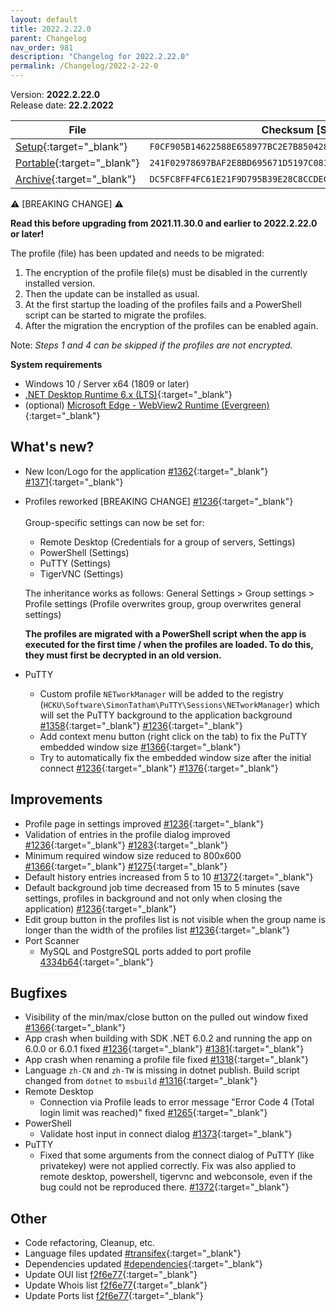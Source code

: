 ```yaml
---
layout: default
title: 2022.2.22.0
parent: Changelog
nav_order: 981
description: "Changelog for 2022.2.22.0"
permalink: /Changelog/2022-2-22-0
---
```


Version: **2022.2.22.0** <br />
Release date: **22.2.2022**

| File                                                                                                                                                | Checksum [SHA256]                                                  |
| --------------------------------------------------------------------------------------------------------------------------------------------------- | ------------------------------------------------------------------ |
| [Setup](https://github.com/BornToBeRoot/NETworkManager/releases/download/2022.2.22.0/NETworkManager_2022.2.22.0_Setup.exe){:target="\_blank"}       | `F0CF905B14622588E658977BC2E7B85042858FA4191CDAEF4F84C1BAE2DC9311` |
| [Portable](https://github.com/BornToBeRoot/NETworkManager/releases/download/2022.2.22.0/NETworkManager_2022.2.22.0_Portable.zip){:target="\_blank"} | `241F02978697BAF2E8BD695671D5197C081CB44C5D52925BC30CC3CECF0A4592` |
| [Archive](https://github.com/BornToBeRoot/NETworkManager/releases/download/2022.2.22.0/NETworkManager_2022.2.22.0_Archive.zip){:target="\_blank"}   | `DC5FC8FF4FC61E21F9D795B39E28C8CCDEC2FD4F01323031F27D691A93563CF8` |

:warning: [BREAKING CHANGE] :warning:

**Read this before upgrading from 2021.11.30.0 and earlier to 2022.2.22.0 or later!**

The profile (file) has been updated and needs to be migrated:

1. The encryption of the profile file(s) must be disabled in the currently installed version.
2. Then the update can be installed as usual.
3. At the first startup the loading of the profiles fails and a PowerShell script can be started to migrate the profiles.
4. After the migration the encryption of the profiles can be enabled again.

Note: _Steps 1 and 4 can be skipped if the profiles are not encrypted._

**System requirements**

- Windows 10 / Server x64 (1809 or later)
- [.NET Desktop Runtime 6.x (LTS)](https://dotnet.microsoft.com/download/dotnet/6.0){:target="\_blank"}
- (optional) [Microsoft Edge - WebView2 Runtime (Evergreen)](https://developer.microsoft.com/en-us/microsoft-edge/webview2/){:target="\_blank"}

## What's new?

- New Icon/Logo for the application [#1362](https://github.com/BornToBeRoot/NETworkManager/pull/1362){:target="\_blank"} [#1371](https://github.com/BornToBeRoot/NETworkManager/pull/1371){:target="\_blank"}
- Profiles reworked [BREAKING CHANGE] [#1236](https://github.com/BornToBeRoot/NETworkManager/pull/1236){:target="\_blank"} <br />  
  Group-specific settings can now be set for:

  - Remote Desktop (Credentials for a group of servers, Settings)
  - PowerShell (Settings)
  - PuTTY (Settings)
  - TigerVNC (Settings)

  The inheritance works as follows: General Settings > Group settings > Profile settings (Profile overwrites group, group overwrites general settings)

  **The profiles are migrated with a PowerShell script when the app is executed for the first time / when the profiles are loaded. To do this, they must first be decrypted in an old version.**

- PuTTY
  - Custom profile `NETworkManager` will be added to the registry (`HCKU\Software\SimonTatham\PuTTY\Sessions\NETworkManager`) which will set the PuTTY background to the application background [#1358](https://github.com/BornToBeRoot/NETworkManager/pull/1358){:target="\_blank"} [#1236](https://github.com/BornToBeRoot/NETworkManager/pull/1236){:target="\_blank"}
  - Add context menu button (right click on the tab) to fix the PuTTY embedded window size [#1366](https://github.com/BornToBeRoot/NETworkManager/pull/1366){:target="\_blank"}
  - Try to automatically fix the embedded window size after the initial connect [#1236](https://github.com/BornToBeRoot/NETworkManager/pull/1236){:target="\_blank"} [#1376](https://github.com/BornToBeRoot/NETworkManager/pull/1376){:target="\_blank"}

## Improvements

- Profile page in settings improved [#1236](https://github.com/BornToBeRoot/NETworkManager/pull/1236){:target="\_blank"}
- Validation of entries in the profile dialog improved [#1236](https://github.com/BornToBeRoot/NETworkManager/pull/1236){:target="\_blank"} [#1283](https://github.com/BornToBeRoot/NETworkManager/issues/1283){:target="\_blank"}
- Minimum required window size reduced to 800x600 [#1366](https://github.com/BornToBeRoot/NETworkManager/pull/1366){:target="\_blank"} [#1275](https://github.com/BornToBeRoot/NETworkManager/issues/1275){:target="\_blank"}
- Default history entries increased from 5 to 10 [#1372](https://github.com/BornToBeRoot/NETworkManager/issues/1372){:target="\_blank"}
- Default background job time decreased from 15 to 5 minutes (save settings, profiles in background and not only when closing the application) [#1236](https://github.com/BornToBeRoot/NETworkManager/pull/1236){:target="\_blank"}
- Edit group button in the profiles list is not visible when the group name is longer than the width of the profiles list [#1236](https://github.com/BornToBeRoot/NETworkManager/pull/1236){:target="\_blank"}
- Port Scanner
  - MySQL and PostgreSQL ports added to port profile [4334b64](https://github.com/BornToBeRoot/NETworkManager/commit/4334b649e0f73ab419e524f50c438b128288d8e3){:target="\_blank"}

## Bugfixes

- Visibility of the min/max/close button on the pulled out window fixed [#1366](https://github.com/BornToBeRoot/NETworkManager/pull/1366){:target="\_blank"}
- App crash when building with SDK .NET 6.0.2 and running the app on 6.0.0 or 6.0.1 fixed [#1236](https://github.com/BornToBeRoot/NETworkManager/pull/1236){:target="\_blank"} [#1381](https://github.com/BornToBeRoot/NETworkManager/issues/1381){:target="\_blank"}
- App crash when renaming a profile file fixed [#1318](https://github.com/BornToBeRoot/NETworkManager/issues/1318){:target="\_blank"}
- Language `zh-CN` and `zh-TW` is missing in dotnet publish. Build script changed from `dotnet` to `msbuild` [#1316](https://github.com/BornToBeRoot/NETworkManager/issues/1316){:target="\_blank"}
- Remote Desktop
  - Connection via Profile leads to error message "Error Code 4 (Total login limit was reached)" fixed [#1265](https://github.com/BornToBeRoot/NETworkManager/issues/1265){:target="\_blank"}
- PowerShell
  - Validate host input in connect dialog [#1373](https://github.com/BornToBeRoot/NETworkManager/issues/1373){:target="\_blank"}
- PuTTY
  - Fixed that some arguments from the connect dialog of PuTTY (like privatekey) were not applied correctly. Fix was also applied to remote desktop, powershell, tigervnc and webconsole, even if the bug could not be reproduced there. [#1372](https://github.com/BornToBeRoot/NETworkManager/issues/1372){:target="\_blank"}

## Other

- Code refactoring, Cleanup, etc.
- Language files updated [#transifex](https://github.com/BornToBeRoot/NETworkManager/pulls?q=author%3Aapp%2Ftransifex-integration){:target="\_blank"}
- Dependencies updated [#dependencies](https://github.com/BornToBeRoot/NETworkManager/pulls?q=author%3Aapp%2Fdependabot){:target="\_blank"}
- Update OUI list [f2f6e77](https://github.com/BornToBeRoot/NETworkManager/commit/f2f6e77e2bae2fc30f6dcfe9e9ceeb759d2e2f70){:target="\_blank"}
- Update Whois list [f2f6e77](https://github.com/BornToBeRoot/NETworkManager/commit/f2f6e77e2bae2fc30f6dcfe9e9ceeb759d2e2f70){:target="\_blank"}
- Update Ports list [f2f6e77](https://github.com/BornToBeRoot/NETworkManager/commit/f2f6e77e2bae2fc30f6dcfe9e9ceeb759d2e2f70){:target="\_blank"}
